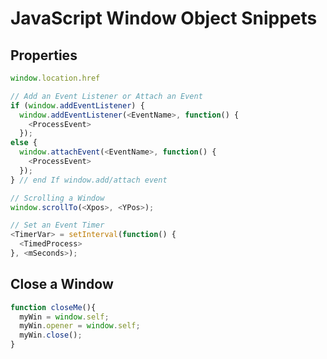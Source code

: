 # JavaScript Window Object Snippets

## Properties
```javascript
window.location.href
```

```javascript
// Add an Event Listener or Attach an Event
if (window.addEventListener) {
  window.addEventListener(<EventName>, function() {
    <ProcessEvent>
  });
else {
  window.attachEvent(<EventName>, function() {
    <ProcessEvent>
  });
} // end If window.add/attach event

// Scrolling a Window
window.scrollTo(<Xpos>, <YPos>);

// Set an Event Timer
<TimerVar> = setInterval(function() {
  <TimedProcess>
}, <mSeconds>);
```

## Close a Window
```javascript
function closeMe(){
  myWin = window.self;
  myWin.opener = window.self;
  myWin.close();
}
```

